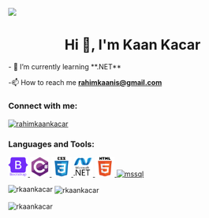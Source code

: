  ![](https://wallpapercave.com/wp/wp6735264.png)

<h1 align="center">Hi 👋, I'm Kaan Kacar</h1>
-  🌱 I’m currently learning **.NET**

-📫 How to reach me **rahimkaanis@gmail.com**

<h3 align="left">Connect with me:</h3>
<p align="left">
<a href="https://linkedin.com/in/rahimkaankacar" target="blank"><img align="center" src="https://raw.githubusercontent.com/rahuldkjain/github-profile-readme-generator/master/src/images/icons/Social/linked-in-alt.svg" alt="rahimkaankacar" height="30" width="40" /></a>
</p>

<h3 align="left">Languages and Tools:</h3>
<p align="left"> <a href="https://getbootstrap.com" target="_blank" rel="noreferrer"> <img src="https://raw.githubusercontent.com/devicons/devicon/master/icons/bootstrap/bootstrap-plain-wordmark.svg" alt="bootstrap" width="40" height="40"/> </a> <a href="https://www.w3schools.com/cs/" target="_blank" rel="noreferrer"> <img src="https://raw.githubusercontent.com/devicons/devicon/master/icons/csharp/csharp-original.svg" alt="csharp" width="40" height="40"/> </a> <a href="https://www.w3schools.com/css/" target="_blank" rel="noreferrer"> <img src="https://raw.githubusercontent.com/devicons/devicon/master/icons/css3/css3-original-wordmark.svg" alt="css3" width="40" height="40"/> </a> <a href="https://dotnet.microsoft.com/" target="_blank" rel="noreferrer"> <img src="https://raw.githubusercontent.com/devicons/devicon/master/icons/dot-net/dot-net-original-wordmark.svg" alt="dotnet" width="40" height="40"/> </a> <a href="https://www.w3.org/html/" target="_blank" rel="noreferrer"> <img src="https://raw.githubusercontent.com/devicons/devicon/master/icons/html5/html5-original-wordmark.svg" alt="html5" width="40" height="40"/> </a> <a href="https://www.microsoft.com/en-us/sql-server" target="_blank" rel="noreferrer"> <img src="https://www.svgrepo.com/show/303229/microsoft-sql-server-logo.svg" alt="mssql" width="40" height="40"/> </a> </p>

<p><img align="left" src="https://github-readme-stats.vercel.app/api/top-langs?username=rkaankacar&show_icons=true&locale=en&layout=compact" alt="rkaankacar" /></p>

<p>&nbsp;<img align="center" src="https://github-readme-stats.vercel.app/api?username=rkaankacar&show_icons=true&locale=en" alt="rkaankacar" /></p>

<p><img align="center" src="https://github-readme-streak-stats.herokuapp.com/?user=rkaankacar&" alt="rkaankacar" /></p>
